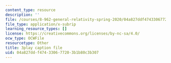 ```yaml
---
content_type: resource
description: ''
file: /courses/8-962-general-relativity-spring-2020/04a827ddf474330677203b1b80c3b307_p_10lgn2BiI.srt
file_type: application/x-subrip
learning_resource_types: []
license: https://creativecommons.org/licenses/by-nc-sa/4.0/
ocw_type: OCWFile
resourcetype: Other
title: 3play caption file
uid: 04a827dd-f474-3306-7720-3b1b80c3b307
---
```

